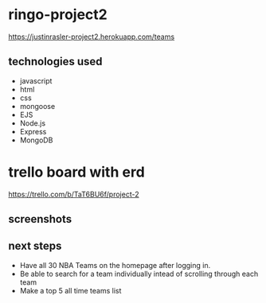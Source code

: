# ringo-project2
https://justinrasler-project2.herokuapp.com/teams
## technologies used
- javascript
- html
- css
- mongoose
- EJS
- Node.js
- Express
- MongoDB


# trello board with erd
https://trello.com/b/TaT6BU6f/project-2

## screenshots


## next steps

- Have all 30 NBA Teams on the homepage after logging in.
- Be able to search for a team individually intead of scrolling through each team
- Make a top 5 all time teams list

